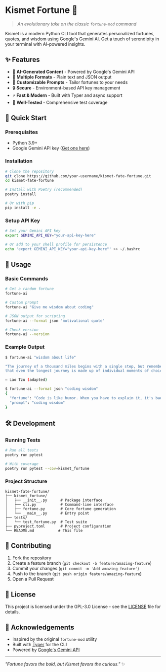 # Kismet Fortune 🔮

> *An evolutionary take on the classic `fortune-mod` command*

Kismet is a modern Python CLI tool that generates personalized fortunes, quotes, and wisdom using Google's Gemini AI. Get a touch of serendipity in your terminal with AI-powered insights.

## ✨ Features

- 🤖 **AI-Generated Content** - Powered by Google's Gemini API
- 📄 **Multiple Formats** - Plain text and JSON output
- 🎯 **Customizable Prompts** - Tailor fortunes to your needs
- 🔒 **Secure** - Environment-based API key management
- ⚡ **Fast & Modern** - Built with Typer and async support
- 🧪 **Well-Tested** - Comprehensive test coverage

## 🚀 Quick Start

### Prerequisites
- Python 3.9+
- Google Gemini API key ([Get one here](https://makersuite.google.com/app/apikey))

### Installation

```bash
# Clone the repository
git clone https://github.com/your-username/kismet-fate-fortune.git
cd kismet-fate-fortune

# Install with Poetry (recommended)
poetry install

# Or with pip
pip install -e .
```

### Setup API Key

```bash
# Set your Gemini API key
export GEMINI_API_KEY="your-api-key-here"

# Or add to your shell profile for persistence
echo 'export GEMINI_API_KEY="your-api-key-here"' >> ~/.bashrc
```

## 📖 Usage

### Basic Commands

```bash
# Get a random fortune
fortune-ai

# Custom prompt
fortune-ai "Give me wisdom about coding"

# JSON output for scripting
fortune-ai --format json "motivational quote"

# Check version
fortune-ai --version
```

### Example Output

```bash
$ fortune-ai "wisdom about life"

"The journey of a thousand miles begins with a single step, but remember 
that even the longest journey is made up of individual moments of choice."

— Lao Tzu (adapted)
```

```bash
$ fortune-ai --format json "coding wisdom"
{
  "fortune": "Code is like humor. When you have to explain it, it's bad.",
  "prompt": "coding wisdom"
}
```

## 🛠️ Development

### Running Tests

```bash
# Run all tests
poetry run pytest

# With coverage
poetry run pytest --cov=kismet_fortune
```

### Project Structure

```
kismet-fate-fortune/
├── kismet_fortune/
│   ├── __init__.py      # Package interface
│   ├── cli.py           # Command-line interface
│   ├── fortune.py       # Core fortune generation
│   └── __main__.py      # Entry point
├── tests/
│   └── test_fortune.py  # Test suite
├── pyproject.toml       # Project configuration
└── README.md           # This file
```

## 🤝 Contributing

1. Fork the repository
2. Create a feature branch (`git checkout -b feature/amazing-feature`)
3. Commit your changes (`git commit -m 'Add amazing feature'`)
4. Push to the branch (`git push origin feature/amazing-feature`)
5. Open a Pull Request

## 📝 License

This project is licensed under the GPL-3.0 License - see the [LICENSE](LICENSE) file for details.

## 🙏 Acknowledgements

- Inspired by the original `fortune-mod` utility
- Built with [Typer](https://typer.tiangolo.com/) for the CLI
- Powered by [Google's Gemini API](https://ai.google.dev/)

---

*"Fortune favors the bold, but Kismet favors the curious."* ✨ 
